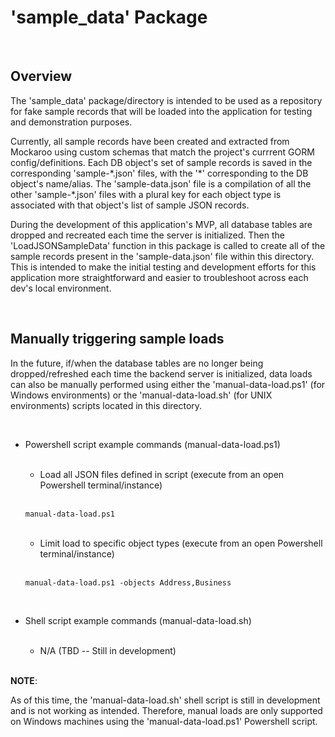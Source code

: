 # 'sample_data' Package

</br>

## Overview

The 'sample_data' package/directory is intended to be used as a repository for fake sample records that will be loaded into the application for testing and demonstration purposes.

Currently, all sample records have been created and extracted from Mockaroo using custom schemas that match the project's currrent GORM config/definitions. Each DB object's set of sample records is saved in the corresponding 'sample-\*.json' files, with the '\*' corresponding to the DB object's name/alias. The 'sample-data.json' file is a compilation of all the other 'sample-\*.json' files with a plural key for each object type is associated with that object's list of sample JSON records.

During the development of this application's MVP, all database tables are dropped and recreated each time the server is initialized. Then the 'LoadJSONSampleData' function in this package is called to create all of the sample records present in the 'sample-data.json' file within this directory. This is intended to make the initial testing and development efforts for this application more straightforward and easier to troubleshoot across each dev's local environment.

</br>

## Manually triggering sample loads

In the future, if/when the database tables are no longer being dropped/refreshed each time the backend server is initialized, data loads can also be manually performed using either the 'manual-data-load.ps1' (for Windows environments) or the 'manual-data-load.sh' (for UNIX environments) scripts located in this directory.

</br>

* Powershell script example commands (manual-data-load.ps1)

    </br>

    * Load all JSON files defined in script (execute from an open Powershell terminal/instance)

    </br>

    ```
    manual-data-load.ps1
    ```

    </br>

    * Limit load to specific object types (execute from an open Powershell terminal/instance)

    </br>

    ```
    manual-data-load.ps1 -objects Address,Business
    ```

    </br>

* Shell script example commands (manual-data-load.sh)

    </br>

    * N/A  (TBD  --  Still in development)

    </br>

**NOTE**:

As of this time, the 'manual-data-load.sh' shell script is still in development and is not working as intended. Therefore, manual loads are only supported on Windows machines using the 'manual-data-load.ps1' Powershell script.